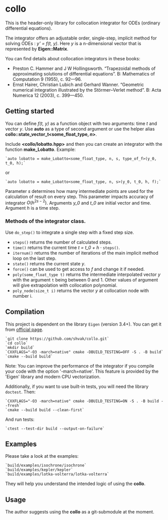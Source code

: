 # collo

This is the header-only library for collocation integrator for ODEs (ordinary differential equations).

The integrator offers an adjustable order, single-step, implicit method for solving ODEs : *y' = f(t, y)*.
Here *y* is a n-dimensional vector that is represented by **Eigen::Matrix**.

You can find details about collocation integrators in these books:
* Preston C. Hammer and J W Hollingsworth. “Trapezoidal methods of approximating solutions of differential equations”. B: Mathematics of Computation 9 (1955), c. 92—96.
* Ernst Hairer, Christian Lubich and Gerhard Wanner. “Geometric numerical integration illustrated by the Störmer–Verlet method”. B: Acta Numerica 12 (2003), c. 399—450.

## Getting started

You can define *f(t, y)* as a function object with two arguments: time *t* and vector *y*.
Use **auto** as a type of second argument or use the helper alias **collo::state_vector_t<some_float_type, *n*>**.

Include **<collo/lobatto.hpp>** and then you can create an integrator with the function **make_Lobatto**. Example:

    `auto lobatto = make_Lobatto<some_float_type, n, s, type_of_f>(y_0, t_0, h);`

or

    `auto lobatto = make_Lobatto<some_float_type, n, s>(y_0, t_0, h, f);`

Parameter *s* determines how many intermediate points are used for the calculation of result on every step. This parameter impacts accuracy of integrator $O(h^{2s-2})$.
Arguments *y_0* and *t_0* are initial vector and time. Argument *h* is a time step.

### Methods of the integrator class.

Use `do_step()` to integrate a single step with a fixed step size. <br>

* `steps()` returns the number of calculated steps.
* `time()` returns the current time *t = t_0 + h* · `steps()`.
* `iternum()` returns the number of iterations of the main implicit method loop on the last step.
* `state()` returns the current state *y*.
* `force()` can be used to get access to *f* and change it if needed.
* `poly(some_float_type t)` returns the intermediate interpolated vector *y* with the argument `t` being between 0 and 1. Other values of argument will give extrapolation with collocation polynomial.
* `poly_node(size_t i)` returns the vector *y* at collocation node with number i.

## Compilation

This project is dependent on the library `Eigen` (version 3.4+). You can get it from [official page](https://eigen.tuxfamily.org/index.php?title=Main_Page).

    `git clone https://github.com/shvak/collo.git`
    `cd collo`
    `mkdir build`
    `CXXFLAGS="-O3 -march=native" cmake -DBUILD_TESTING=OFF -S . -B build`
    `cmake --build build`

Note: You can improve the performance of the integrator if you compile your code with the option '-march=native'. This feature is provided by the 'Eigen' library and modern CPU vectorization.

Additionally, if you want to use built-in tests, you will need the library `doctest`. Then:

    `CXXFLAGS="-O3 -march=native" cmake -DBUILD_TESTING=ON -S . -B build --fresh`
    `cmake --build build --clean-first`

And run tests:

    `ctest --test-dir build --output-on-failure`

## Examples

Please take a look at the examples:

    `build/examples/isochrone/isochrone`
    `build/examples/kepler/kepler`
    `build/examples/lotka-volterra/lotka-volterra`

They will help you understand the intended logic of using the **collo**.

## Usage

The author suggests using the **collo** as a git-submodule at the moment.
